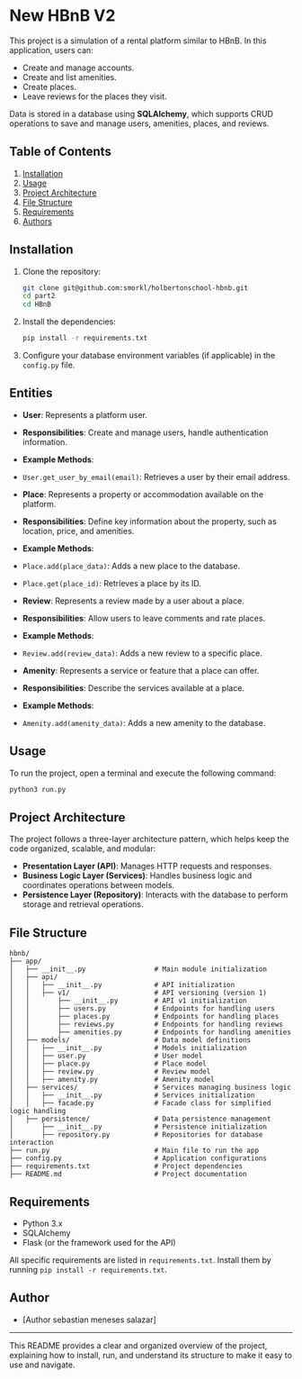 # New HBnB V2

This project is a simulation of a rental platform similar to HBnB. In this application, users can:
- Create and manage accounts.
- Create and list amenities.
- Create places.
- Leave reviews for the places they visit.

Data is stored in a database using **SQLAlchemy**, which supports CRUD operations to save and manage users, amenities, places, and reviews.

## Table of Contents
1. [Installation](#installation)
2. [Usage](#usage)
3. [Project Architecture](#project-architecture)
4. [File Structure](#file-structure)
5. [Requirements](#requirements)
6. [Authors](#authors)

## Installation

1. Clone the repository:
    ```bash
    git clone git@github.com:smorkl/holbertonschool-hbnb.git
    cd part2
    cd HBnB
    ```

2. Install the dependencies:
    ```bash
    pip install -r requirements.txt
    ```

3. Configure your database environment variables (if applicable) in the `config.py` file.

## Entities
- **User**: Represents a platform user.
- **Responsibilities**: Create and manage users, handle authentication information.
- **Example Methods**:
- `User.get_user_by_email(email)`: Retrieves a user by their email address.

- **Place**: Represents a property or accommodation available on the platform.
- **Responsibilities**: Define key information about the property, such as location, price, and amenities.
- **Example Methods**:
- `Place.add(place_data)`: Adds a new place to the database.
- `Place.get(place_id)`: Retrieves a place by its ID.

- **Review**: Represents a review made by a user about a place.
- **Responsibilities**: Allow users to leave comments and rate places.
- **Example Methods**:
- `Review.add(review_data)`: Adds a new review to a specific place.

- **Amenity**: Represents a service or feature that a place can offer.
- **Responsibilities**: Describe the services available at a place.
- **Example Methods**:
- `Amenity.add(amenity_data)`: Adds a new amenity to the database.

## Usage

To run the project, open a terminal and execute the following command:

```bash
python3 run.py
```

## Project Architecture

The project follows a three-layer architecture pattern, which helps keep the code organized, scalable, and modular:

- **Presentation Layer (API)**: Manages HTTP requests and responses.
- **Business Logic Layer (Services)**: Handles business logic and coordinates operations between models.
- **Persistence Layer (Repository)**: Interacts with the database to perform storage and retrieval operations.

## File Structure

```plaintext
hbnb/
├── app/
│   ├── __init__.py                 # Main module initialization
│   ├── api/
│   │   ├── __init__.py             # API initialization
│   │   ├── v1/                     # API versioning (version 1)
│   │       ├── __init__.py         # API v1 initialization
│   │       ├── users.py            # Endpoints for handling users
│   │       ├── places.py           # Endpoints for handling places
│   │       ├── reviews.py          # Endpoints for handling reviews
│   │       ├── amenities.py        # Endpoints for handling amenities
│   ├── models/                     # Data model definitions
│   │   ├── __init__.py             # Models initialization
│   │   ├── user.py                 # User model
│   │   ├── place.py                # Place model
│   │   ├── review.py               # Review model
│   │   ├── amenity.py              # Amenity model
│   ├── services/                   # Services managing business logic
│   │   ├── __init__.py             # Services initialization
│   │   ├── facade.py               # Facade class for simplified logic handling
│   ├── persistence/                # Data persistence management
│       ├── __init__.py             # Persistence initialization
│       ├── repository.py           # Repositories for database interaction
├── run.py                          # Main file to run the app
├── config.py                       # Application configurations
├── requirements.txt                # Project dependencies
├── README.md                       # Project documentation
```

## Requirements

- Python 3.x
- SQLAlchemy
- Flask (or the framework used for the API)

All specific requirements are listed in `requirements.txt`. Install them by running `pip install -r requirements.txt`.

## Author

- [Author sebastian meneses salazar]

---

This README provides a clear and organized overview of the project, explaining how to install, run, and understand its structure to make it easy to use and navigate.
